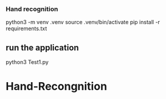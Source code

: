 ### Hand recognition
python3 -m venv .venv
source .venv/bin/activate
pip install -r requirements.txt

## run the application
python3 Test1.py
# Hand-Recongnition
